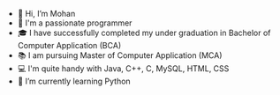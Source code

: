 - 👋 Hi, I’m Mohan
- 👨 I'm a passionate programmer
- 🎓 I have successfully completed my under graduation in Bachelor of Computer Application (BCA)
- 📚 I am pursuing Master of Computer Application (MCA)
- 💻 I'm quite handy with Java, C++, C, MySQL, HTML, CSS
- 🌱 I’m currently learning Python

<!---
mlrathore28/mlrathore28 is a ✨ special ✨ repository because its `README.md` (this file) appears on your GitHub profile.
You can click the Preview link to take a look at your changes.
--->
